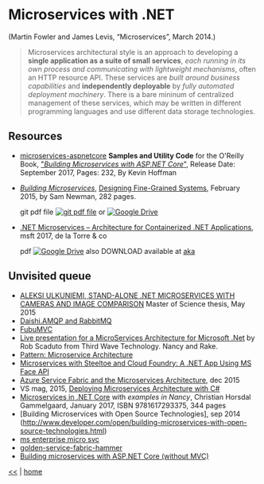 # Microservices with .NET

(Martin Fowler and James Levis, “Microservices”, March 2014.)
> Microservices architectural style is an approach to developing a **single application as a suite of small services**, _each running in its own process and communicating with lightweight mechanisms_, often an HTTP resource API. 
These services are _built around business capabilities_ and **independently deployable** by _fully automated deployment machinery_. 
There is a bare mininum of centralized management of these services, which may be written in different programming languages and use different data storage technologies. 

## Resources
+ [microservices-aspnetcore](https://github.com/microservices-aspnetcore) **Samples and Utility Code** for the O'Reilly Book, ["_Building Microservices with ASP.NET Core_"](http://shop.oreilly.com/product/0636920052074.do), 
Release Date: September 2017, Pages: 232, By Kevin Hoffman
+ [*Building Microservices*](https://www.safaribooksonline.com/library/view/building-microservices/9781491950340/#toc-start), [Designing Fine-Grained Systems](http://shop.oreilly.com/product/0636920033158.do), February 2015, by Sam Newman, 282 pages.
  
  git pdf file [![git pdf file](https://img.shields.io/badge/file-pdf-brightgreen.svg)](https://github.com/miguellgt/books/blob/master/microservices/building-microservices-designing-fine-grained-systems.pdf) or 
  [![Google Drive](https://img.shields.io/badge/Google-Drive-yellowgreen.svg)](https://drive.google.com/file/d/0B-kG-3_hgT4EdFEzbmhhcVpZNzg/view?usp=sharing)

+ [.NET Microservices – Architecture for Containerized .NET Applications](https://blogs.msdn.microsoft.com/cesardelatorre/2017/05/10/free-ebookguide-on-net-microservices-architecture-for-containerized-net-applications/), msft 2017, de la Torre & co
  
  pdf [![Google Drive](https://img.shields.io/badge/Google-Drive-yellowgreen.svg)](https://drive.google.com/open?id=0B-kG-3_hgT4EYVZEakFKX2FVRWs) also DOWNLOAD available at [aka](https://aka.ms/microservicesebook)

## Unvisited queue
* [ALEKSI ULKUNIEMI, STAND-ALONE .NET MICROSERVICES WITH CAMERAS AND IMAGE COMPARISON](https://dspace.cc.tut.fi/dpub/bitstream/handle/123456789/23611/ulkuniemi.pdf;sequence=3) Master of Science thesis, May 2015
* [Daishi.AMQP and RabbitMQ](https://insidethecpu.com/2015/05/22/microservices-with-c-and-rabbitmq/)
* [FubuMVC](https://fubumvc.github.io/)
* [Live presentation for a MicroServices Architecture for Microsoft .Net](https://www.youtube.com/watch?v=ujSJHWNRp-k)
 by Rob Scaduto from Third Wave Technology. Nancy and Rake.
* [Pattern: Microservice Architecture](http://microservices.io/patterns/microservices.html)
* [Microservices with Steeltoe and Cloud Foundry: A .NET App Using MS Face API](https://www.altoros.com/blog/microservices-with-steeltoe-and-cloud-foundry-a-dotnet-app-using-microsoft-face-api/)
* [Azure Service Fabric and the Microservices Architecture](https://msdn.microsoft.com/en-us/magazine/mt595752.aspx), dec 2015
* VS mag, 2015, [Deploying Microservices Architecture with C#](https://visualstudiomagazine.com/articles/2015/09/30/microservices-csharp.aspx)
* [Microservices in .NET Core]() with _examples in Nancy_, Christian Horsdal Gammelgaard, January 2017, ISBN 9781617293375, 344 pages
* [Building Microservices with Open Source Technologies], sep 2014 (http://www.developer.com/open/building-microservices-with-open-source-technologies.html)
* [ms enterprise micro svc](https://keyholesoftware.com/2015/10/19/microservices-in-the-microsoft-enterprise/)
* [golden-service-fabric-hammer](https://keyholesoftware.com/2016/06/14/golden-service-fabric-hammer/)
* [Building microservices with ASP.NET Core (without MVC)](https://www.strathweb.com/2017/01/building-microservices-with-asp-net-core-without-mvc/)

[<<](../soa.md) | [home](../../README.md)